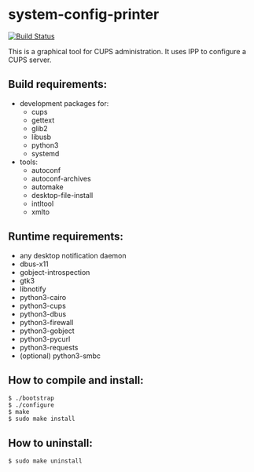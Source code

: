 # system-config-printer

[![Build Status](https://travis-ci.org/OpenPrinting/system-config-printer.svg?branch=master)](https://travis-ci.org/OpenPrinting/system-config-printer)

This is a graphical tool for CUPS administration. It uses IPP to
configure a CUPS server.

Build requirements:
-------------------

- development packages for:
  - cups
  - gettext
  - glib2
  - libusb
  - python3
  - systemd
- tools:
  - autoconf
  - autoconf-archives
  - automake
  - desktop-file-install
  - intltool
  - xmlto
  
Runtime requirements:
---------------------

- any desktop notification daemon
- dbus-x11
- gobject-introspection
- gtk3
- libnotify
- python3-cairo
- python3-cups
- python3-dbus
- python3-firewall
- python3-gobject
- python3-pycurl
- python3-requests
- (optional) python3-smbc

How to compile and install:
---------------------------

```
$ ./bootstrap
$ ./configure
$ make
$ sudo make install
```

How to uninstall:
-----------------

```
$ sudo make uninstall
```

